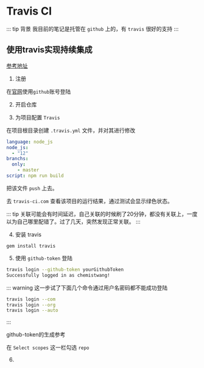 # Travis CI

::: tip 背景
我目前的笔记是托管在 `github` 上的，有 `travis` 很好的支持 
:::

## 使用travis实现持续集成

[参考地址](https://juejin.cn/post/6844904128859078669)

1. 注册

在[官网](https://travis-ci.com/)使用`github`账号登陆

2. 开启仓库

3. 为项目配置 `Travis`

在项目根目录创建 `.travis.yml` 文件，并对其进行修改

``` yml
language: node_js
node_js:
  - "12"
branchs:
  only:
    - master
script: npm run build
```

把该文件 `push` 上去。

去 `travis-ci.com` 查看该项目的运行结果，通过测试会显示绿色状态。

::: tip
关联可能会有时间延迟，自己关联的时候刷了20分钟，都没有关联上，一度以为自己哪里配错了。过了几天，突然发现正常关联。
:::



4. 安装 travis

```
gem install travis
```

5. 使用 `github-token` 登陆

```bash
travis login --github-token yourGithubToken
Successfully logged in as chemistwang!
```

::: warning
这一步试了下面几个命令通过用户名密码都不能成功登陆
```bash
travis login --com
travis login --org
travis login --auto
```
:::

github-token的生成参考 [](https://github.com/settings/tokens)

在 `Select scopes` 这一栏勾选 `repo`


6. 
